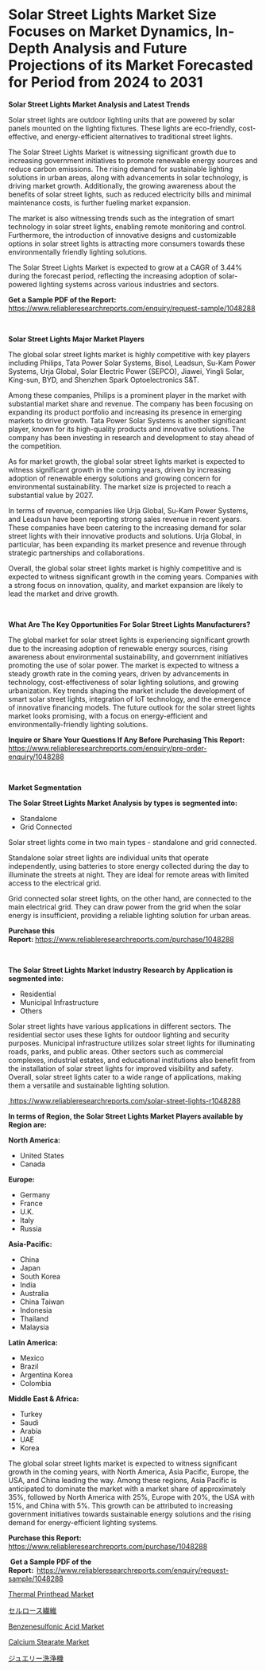 <p><h1>Solar Street Lights Market Size Focuses on Market Dynamics, In-Depth Analysis and Future Projections of its Market Forecasted for Period from 2024 to 2031</h1></p><p><strong>Solar Street Lights Market Analysis and Latest Trends</strong></p>
<p><p>Solar street lights are outdoor lighting units that are powered by solar panels mounted on the lighting fixtures. These lights are eco-friendly, cost-effective, and energy-efficient alternatives to traditional street lights.</p><p>The Solar Street Lights Market is witnessing significant growth due to increasing government initiatives to promote renewable energy sources and reduce carbon emissions. The rising demand for sustainable lighting solutions in urban areas, along with advancements in solar technology, is driving market growth. Additionally, the growing awareness about the benefits of solar street lights, such as reduced electricity bills and minimal maintenance costs, is further fueling market expansion.</p><p>The market is also witnessing trends such as the integration of smart technology in solar street lights, enabling remote monitoring and control. Furthermore, the introduction of innovative designs and customizable options in solar street lights is attracting more consumers towards these environmentally friendly lighting solutions.</p><p>The Solar Street Lights Market is expected to grow at a CAGR of 3.44% during the forecast period, reflecting the increasing adoption of solar-powered lighting systems across various industries and sectors.</p></p>
<p><strong>Get a Sample PDF of the Report:&nbsp;</strong> <a href="https://www.reliableresearchreports.com/enquiry/request-sample/1048288">https://www.reliableresearchreports.com/enquiry/request-sample/1048288</a></p>
<p>&nbsp;</p>
<p><strong>Solar Street Lights Major Market Players</strong></p>
<p><p>The global solar street lights market is highly competitive with key players including Philips, Tata Power Solar Systems, Bisol, Leadsun, Su-Kam Power Systems, Urja Global, Solar Electric Power (SEPCO), Jiawei, Yingli Solar, King-sun, BYD, and Shenzhen Spark Optoelectronics S&T.</p><p>Among these companies, Philips is a prominent player in the market with substantial market share and revenue. The company has been focusing on expanding its product portfolio and increasing its presence in emerging markets to drive growth. Tata Power Solar Systems is another significant player, known for its high-quality products and innovative solutions. The company has been investing in research and development to stay ahead of the competition.</p><p>As for market growth, the global solar street lights market is expected to witness significant growth in the coming years, driven by increasing adoption of renewable energy solutions and growing concern for environmental sustainability. The market size is projected to reach a substantial value by 2027.</p><p>In terms of revenue, companies like Urja Global, Su-Kam Power Systems, and Leadsun have been reporting strong sales revenue in recent years. These companies have been catering to the increasing demand for solar street lights with their innovative products and solutions. Urja Global, in particular, has been expanding its market presence and revenue through strategic partnerships and collaborations.</p><p>Overall, the global solar street lights market is highly competitive and is expected to witness significant growth in the coming years. Companies with a strong focus on innovation, quality, and market expansion are likely to lead the market and drive growth.</p></p>
<p>&nbsp;</p>
<p><strong>What Are The Key Opportunities For Solar Street Lights Manufacturers?</strong></p>
<p><p>The global market for solar street lights is experiencing significant growth due to the increasing adoption of renewable energy sources, rising awareness about environmental sustainability, and government initiatives promoting the use of solar power. The market is expected to witness a steady growth rate in the coming years, driven by advancements in technology, cost-effectiveness of solar lighting solutions, and growing urbanization. Key trends shaping the market include the development of smart solar street lights, integration of IoT technology, and the emergence of innovative financing models. The future outlook for the solar street lights market looks promising, with a focus on energy-efficient and environmentally-friendly lighting solutions.</p></p>
<p><strong>Inquire or Share Your Questions If Any Before Purchasing This Report:</strong> <a href="https://www.reliableresearchreports.com/enquiry/pre-order-enquiry/1048288">https://www.reliableresearchreports.com/enquiry/pre-order-enquiry/1048288</a></p>
<p>&nbsp;</p>
<p><strong>Market Segmentation</strong></p>
<p><strong>The Solar Street Lights Market Analysis by types is segmented into:</strong></p>
<p><ul><li>Standalone</li><li>Grid Connected</li></ul></p>
<p><p>Solar street lights come in two main types - standalone and grid connected. </p><p>Standalone solar street lights are individual units that operate independently, using batteries to store energy collected during the day to illuminate the streets at night. They are ideal for remote areas with limited access to the electrical grid.</p><p>Grid connected solar street lights, on the other hand, are connected to the main electrical grid. They can draw power from the grid when the solar energy is insufficient, providing a reliable lighting solution for urban areas.</p></p>
<p><strong>Purchase this Report:&nbsp;</strong><a href="https://www.reliableresearchreports.com/purchase/1048288">https://www.reliableresearchreports.com/purchase/1048288</a></p>
<p>&nbsp;</p>
<p><strong>The Solar Street Lights Market Industry Research by Application is segmented into:</strong></p>
<p><ul><li>Residential</li><li>Municipal Infrastructure</li><li>Others</li></ul></p>
<p><p>Solar street lights have various applications in different sectors. The residential sector uses these lights for outdoor lighting and security purposes. Municipal infrastructure utilizes solar street lights for illuminating roads, parks, and public areas. Other sectors such as commercial complexes, industrial estates, and educational institutions also benefit from the installation of solar street lights for improved visibility and safety. Overall, solar street lights cater to a wide range of applications, making them a versatile and sustainable lighting solution.</p></p>
<p><a href="https://www.reliableresearchreports.com/solar-street-lights-r1048288">&nbsp;https://www.reliableresearchreports.com/solar-street-lights-r1048288</a></p>
<p><strong>In terms of Region, the Solar Street Lights Market Players available by Region are:</strong></p>
<p>
    <p> <strong> North America: </strong>
        <ul>
            <li>United States</li>
            <li>Canada</li>
        </ul>
        </p> 
    <p> <strong> Europe: </strong>
        <ul>
            <li>Germany</li>
            <li>France</li>
            <li>U.K.</li>
            <li>Italy</li>
            <li>Russia</li>
        </ul>
        </p> 
    <p> <strong> Asia-Pacific: </strong>
        <ul>
            <li>China</li>
            <li>Japan</li>
            <li>South Korea</li>
            <li>India</li>
            <li>Australia</li>
            <li>China Taiwan</li>
            <li>Indonesia</li>
            <li>Thailand</li>
            <li>Malaysia</li>
        </ul>
        </p> 
    <p> <strong> Latin America: </strong>
        <ul>
            <li>Mexico</li>
            <li>Brazil</li>
            <li>Argentina Korea</li>
            <li>Colombia</li>
        </ul>
        </p> 
    <p> <strong> Middle East & Africa: </strong>
        <ul>
            <li>Turkey</li>
            <li>Saudi</li>
            <li>Arabia</li>
            <li>UAE</li>
            <li>Korea</li>
        </ul>
    </p>
    </p>
<p><p>The global solar street lights market is expected to witness significant growth in the coming years, with North America, Asia Pacific, Europe, the USA, and China leading the way. Among these regions, Asia Pacific is anticipated to dominate the market with a market share of approximately 35%, followed by North America with 25%, Europe with 20%, the USA with 15%, and China with 5%. This growth can be attributed to increasing government initiatives towards sustainable energy solutions and the rising demand for energy-efficient lighting systems.</p></p>
<p><strong>Purchase this Report: </strong><a href="https://www.reliableresearchreports.com/purchase/1048288">https://www.reliableresearchreports.com/purchase/1048288</a></p>
<p>&nbsp;<strong>Get a Sample PDF of the Report:&nbsp;&nbsp;</strong><a href="https://www.reliableresearchreports.com/enquiry/request-sample/1048288">https://www.reliableresearchreports.com/enquiry/request-sample/1048288</a></p>
<p><strong></strong></p>
<p><p><a href="https://github.com/brentleyjimmiealvaradoz4l1rea/Market-Research-Report-List-2/blob/main/thermal-printhead-market.md">Thermal Printhead Market</a></p><p><a href="https://github.com/vlcostes/Market-Research-Report-List-1/blob/main/552800921308.md">セルロース繊維</a></p><p><a href="https://issuu.com/reportprime-2/docs/benzenesulfonic-acid-market-size-2030.pptx">Benzenesulfonic Acid Market</a></p><p><a href="https://issuu.com/reportprime-2/docs/calcium-stearate-market-size-2030.pptx">Calcium Stearate Market</a></p><p><a href="https://github.com/EstaSprer20231/Market-Research-Report-List-1/blob/main/792493721309.md">ジュエリー洗浄機</a></p></p>